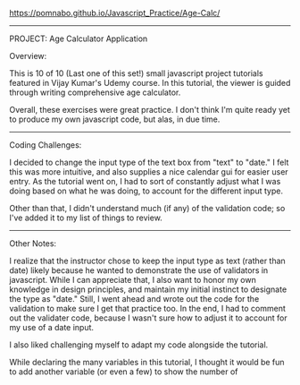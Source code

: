 https://pomnabo.github.io/Javascript_Practice/Age-Calc/

------------------------------
PROJECT: Age Calculator Application

Overview:

This is 10 of 10 (Last one of this set!) small javascript project tutorials featured in Vijay Kumar's Udemy course. In this tutorial, the viewer is guided through writing comprehensive age calculator.

Overall, these exercises were great practice. I don't think I'm quite ready yet to produce my own javascript code, but alas, in due time.

------------------------------
Coding Challenges:

I decided to change the input type of the text box from "text" to "date." I felt this was more intuitive, and also supplies a nice calendar gui for easier user entry. As the tutorial went on, I had to sort of constantly adjust what I was doing based on what he was doing, to account for the different input type.

Other than that, I didn't understand much (if any) of the validation code; so I've added it to my list of things to review.


------------------------------
Other Notes:

I realize that the instructor chose to keep the input type as text (rather than date) likely because he wanted to demonstrate the use of validators in javascript. While I can appreciate that, I also want to honor my own knowledge in design principles, and maintain my initial instinct to designate the type as "date." Still, I went ahead and wrote out the code for the validation to make sure I get that practice too. In the end, I had to comment out the validater code, because I wasn't sure how to adjust it to account for my use of a date input.

I also liked challenging myself to adapt my code alongside the tutorial.

While declaring the many variables in this tutorial, I thought it would be fun to add another variable (or even a few) to show the number of 

